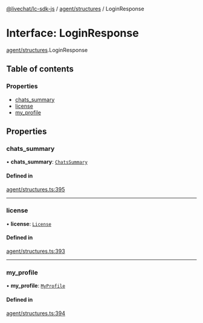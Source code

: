[@livechat/lc-sdk-js](../README.md) / [agent/structures](../modules/agent_structures.md) / LoginResponse

# Interface: LoginResponse

[agent/structures](../modules/agent_structures.md).LoginResponse

## Table of contents

### Properties

- [chats\_summary](agent_structures.LoginResponse.md#chats_summary)
- [license](agent_structures.LoginResponse.md#license)
- [my\_profile](agent_structures.LoginResponse.md#my_profile)

## Properties

### chats\_summary

• **chats\_summary**: [`ChatsSummary`](agent_structures.ChatsSummary.md)

#### Defined in

[agent/structures.ts:395](https://github.com/livechat/lc-sdk-js/blob/4da1eb6/src/agent/structures.ts#L395)

___

### license

• **license**: [`License`](agent_structures.License.md)

#### Defined in

[agent/structures.ts:393](https://github.com/livechat/lc-sdk-js/blob/4da1eb6/src/agent/structures.ts#L393)

___

### my\_profile

• **my\_profile**: [`MyProfile`](objects.MyProfile.md)

#### Defined in

[agent/structures.ts:394](https://github.com/livechat/lc-sdk-js/blob/4da1eb6/src/agent/structures.ts#L394)

